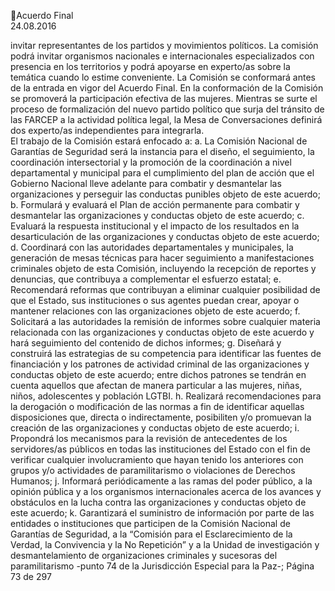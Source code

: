 Acuerdo Final  
24.08.2016  

invitar  representantes  de  los  partidos  y  movimientos  políticos.  La  comisión  podrá  invitar  organismos 
nacionales  e  internacionales  especializados  con  presencia  en  los  territorios  y  podrá  apoyarse  en 
experto/as  sobre  la  temática  cuando  lo  estime  conveniente.  La  Comisión  se  conformará  antes  de  la 
entrada  en  vigor  del  Acuerdo  Final.  En  la  conformación  de  la  Comisión  se  promoverá  la  participación 
efectiva de las mujeres. 
Mientras se surte el proceso de formalización del nuevo partido político que surja del tránsito de las FARCEP a la actividad política legal, la Mesa de Conversaciones definirá dos experto/as independientes para 
integrarla.  
El trabajo de la Comisión estará enfocado a: 
a. La Comisión Nacional de Garantías de Seguridad será la instancia para el diseño, el seguimiento, la 
coordinación intersectorial y la promoción de la coordinación a nivel departamental y municipal para 
el  cumplimiento  del  plan  de  acción  que  el  Gobierno  Nacional  lleve  adelante  para  combatir  y 
desmantelar las organizaciones y perseguir las conductas punibles objeto de este acuerdo; 
b. Formulará y evaluará el Plan de acción permanente para combatir y desmantelar las organizaciones y 
conductas objeto de este acuerdo; 
c. Evaluará  la  respuesta  institucional  y  el  impacto  de  los  resultados  en  la  desarticulación  de  las 
organizaciones y conductas objeto de este acuerdo; 
d. Coordinará con las autoridades departamentales y municipales, la generación de mesas técnicas para 
hacer seguimiento a manifestaciones criminales objeto de esta Comisión, incluyendo la recepción de 
reportes y denuncias, que contribuya a complementar el esfuerzo estatal; 
e. Recomendará  reformas  que  contribuyan  a  eliminar  cualquier  posibilidad  de  que  el  Estado,  sus 
instituciones o sus agentes puedan crear, apoyar o mantener relaciones con las organizaciones objeto 
de este acuerdo; 
f. Solicitará  a  las  autoridades  la  remisión  de  informes  sobre  cualquier  materia  relacionada  con  las 
organizaciones  y  conductas  objeto  de  este  acuerdo  y  hará  seguimiento  del  contenido  de  dichos 
informes; 
g. Diseñará y construirá las estrategias de su competencia para identificar las fuentes de financiación y 
los patrones de actividad criminal de las organizaciones y conductas objeto de este acuerdo; entre 
dichos patrones se tendrán en cuenta aquellos que afectan de manera particular a las mujeres, niñas, 
niños, adolescentes y población LGTBI. 
h. Realizará  recomendaciones  para  la  derogación  o  modificación  de  las  normas  a  fin  de  identificar 
aquellas  disposiciones  que,  directa  o  indirectamente,  posibiliten  y/o  promuevan  la  creación  de  las 
organizaciones y conductas objeto de este acuerdo; 
i. Propondrá los mecanismos para la revisión de antecedentes de los servidores/as públicos en todas 
las  instituciones  del  Estado  con  el  fin  de  verificar  cualquier  involucramiento  que  hayan  tenido  los 
anteriores con grupos y/o actividades de paramilitarismo o violaciones de Derechos Humanos; 
j. Informará  periódicamente  a  las  ramas  del  poder  público,  a  la  opinión  pública  y  a  los  organismos 
internacionales acerca de los avances y obstáculos en la lucha contra las organizaciones y conductas 
objeto de este acuerdo; 
k. Garantizará el suministro de información por parte de las entidades o instituciones que participen de 
la Comisión Nacional de Garantías de Seguridad, a la “Comisión para el Esclarecimiento de la Verdad, 
la  Convivencia  y  la  No  Repetición”  y  a  la  Unidad  de  investigación  y  desmantelamiento  de 
organizaciones criminales y sucesoras del paramilitarismo -punto 74 de la Jurisdicción Especial para la 
Paz-; 
Página 73 de 297 
 

